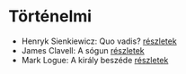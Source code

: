 # Történelmi

- Henryk Sienkiewicz: Quo vadis? [részletek](_details/%7Bopf.creator%7D.md#id_386)
- James Clavell: A sógun [részletek](_details/%7Bopf.creator%7D.md#id_168)
- Mark Logue: A király beszéde [részletek](_details/%7Bopf.creator%7D.md#id_298)